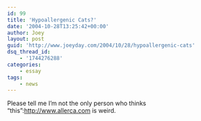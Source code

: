 ```yaml
---
id: 99
title: 'Hypoallergenic Cats?'
date: '2004-10-28T13:25:42+00:00'
author: Joey
layout: post
guid: 'http://www.joeyday.com/2004/10/28/hypoallergenic-cats'
dsq_thread_id:
    - '1744276288'
categories:
    - essay
tags:
    - news
---
```


Please tell me I’m not the only person who thinks “this”:http://www.allerca.com is weird.